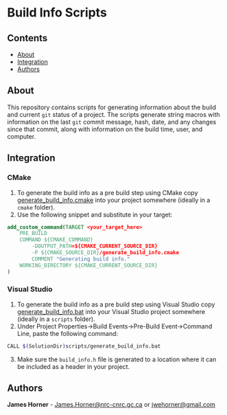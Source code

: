 # Build Info Scripts

## Contents

* [About](#about)
* [Integration](#integration)
* [Authors](#authors)


## About

This repository contains scripts for generating information about the build and current ```git``` status of a project. The scripts generate string macros with information on the last ```git``` commit message, hash, date, and any changes since that commit, along with information on the build time, user, and computer.

## Integration

### CMake 

1. To generate the build info as a pre build step using CMake copy [generate_build_info.cmake](generate_build_info.cmake) into your project somewhere (ideally in a ```cmake``` folder). 
2. Use the following snippet and substitute in your target:
```cmake
add_custom_command(TARGET <your_target_here>
    PRE_BUILD
    COMMAND ${CMAKE_COMMAND} 
        -DOUTPUT_PATH=${CMAKE_CURRENT_SOURCE_DIR}
        -P ${CMAKE_SOURCE_DIR}/generate_build_info.cmake
		COMMENT "Generating build info."
    WORKING_DIRECTORY ${CMAKE_CURRENT_SOURCE_DIR}
)
```

### Visual Studio

1. To generate the build info as a pre build step using Visual Studio copy [generate_build_info.bat](generate_build_info.bat) into your Visual Studio project somewhere (ideally in a ```scripts``` folder). 
2. Under Project Properties->Build Events->Pre-Build Event->Command Line, paste the following command:
```bash
CALL $(SolutionDir)scripts/generate_build_info.bat
```
3. Make sure the ```build_info.h``` file is generated to a location where it can be included as a header in your project. 

## Authors

**James Horner** - James.Horner@nrc-cnrc.gc.ca or jwehorner@gmail.com
